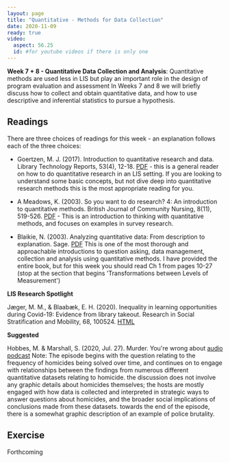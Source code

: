 ```yaml
---
layout: page
title: "Quantitative - Methods for Data Collection"
date: 2020-11-09
ready: true
video:
  aspect: 56.25
  id: #for youtube videos if there is only one
---
```


**Week 7 + 8 - Quantitative Data Collection and Analysis**: Quantitative methods are used less in LIS but play an important role in the design of program evaluation and assessment In Weeks 7 and 8 we will briefly discuss how to collect and obtain quantitative data, and how to use descriptive and inferential statistics to pursue a hypothesis.

## Readings

There are three choices of readings for this week - an explanation follows each of the three choices:

- Goertzen, M. J. (2017). Introduction to quantitative research and data. Library Technology Reports, 53(4), 12-18. [PDF](https://github.com/nniiicc/LIS-570-Au2020/raw/master/readings/Week6/IntroToQuantLIS.pdf) - this is a general reader on how to do quantitative research in an LIS setting. If you are looking to understand some basic concepts, but not dive deep into quantitative research methods this is the most appropriate reading for you.

- A Meadows, K. (2003). So you want to do research? 4: An introduction to quantitative methods. British Journal of Community Nursing, 8(11), 519-526. [PDF](https://github.com/nniiicc/LIS-570-Au2020/raw/master/readings/Week6/SoYouWantTo.pdf) - This is an introduction to thinking with quantitative methods, and focuses on examples in survey research.

- Blaikie, N. (2003). Analyzing quantitative data: From description to explanation. Sage. [PDF](https://github.com/nniiicc/LIS-570-Au2020/raw/master/readings/Week6/Blaikie.pdf) This is one of the most thorough and approachable introductions to question asking, data management, collection and analysis using quantitative methods. I have provided the entire book, but for this week you should read Ch 1 from pages 10-27 (stop at the section that begins 'Transformations between Levels of Measurement')

**LIS Research Spotlight**

Jæger, M. M., & Blaabæk, E. H. (2020). Inequality in learning opportunities during Covid-19: Evidence from library takeout. Research in Social Stratification and Mobility, 68, 100524. [HTML](https://www.sciencedirect.com/science/article/pii/S0276562420300603)

**Suggested**

Hobbes, M. & Marshall, S. (2020, Jul. 27). Murder. You're wrong about [audio podcast](https://www.buzzsprout.com/1112270/4721657-murder?play=true) Note: The episode begins with the question relating to the frequency of homicides being solved over time, and continues on to engage with relationships between the findings from numerous different quantitative datasets relating to homicide. the discussion does not involve any graphic details about homicides themselves; the hosts are mostly engaged with how data is collected and interpreted in strategic ways to answer questions about homicides, and the broader social implications of conclusions made from these datasets. towards the end of the episode, there is a somewhat graphic description of an example of police brutality.


## Exercise
Forthcoming
